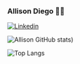 ###  Allison Diego 🙋‍♂️
[![Linkedin](https://img.shields.io/badge/LinkedIn-0077B5?style=for-the-badge&logo=linkedin&logoColor=white)](https://www.linkedin.com/in/allison-diego-a74a50210/)


![Allison GitHub stats](https://github-readme-stats.vercel.app/api?username=AllisonDieg0&hide=contribs,prs_icons=true&theme=radical))

![Top Langs](https://github-readme-stats.vercel.app/api/top-langs/?username=AllisonDieg0&layout=compact)


